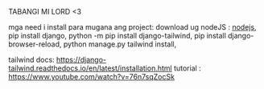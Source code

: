 TABANGI MI LORD <3

mga need i install para mugana ang project:
download ug nodeJS : [nodejs](https://nodejs.org/en),
pip install django,
python -m pip install django-tailwind,
pip install django-browser-reload,
python manage.py tailwind install,


tailwind docs: https://django-tailwind.readthedocs.io/en/latest/installation.html
tutorial : https://www.youtube.com/watch?v=76n7sqZocSk
